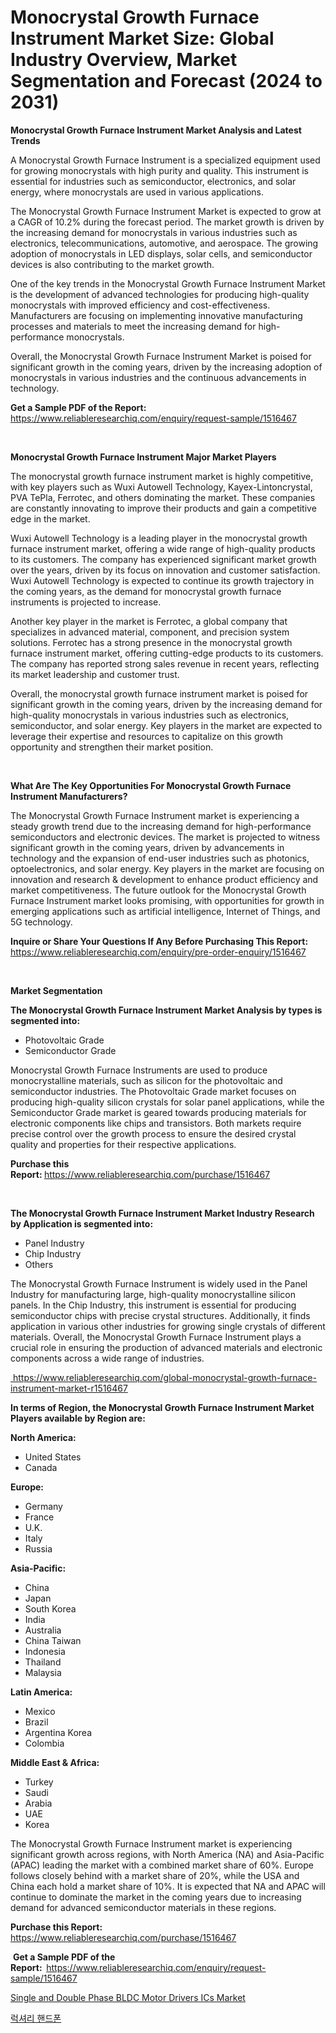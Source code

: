 <p><h1>Monocrystal Growth Furnace Instrument Market Size: Global Industry Overview, Market Segmentation and Forecast (2024 to 2031)</h1></p><p><strong>Monocrystal Growth Furnace Instrument Market Analysis and Latest Trends</strong></p>
<p><p>A Monocrystal Growth Furnace Instrument is a specialized equipment used for growing monocrystals with high purity and quality. This instrument is essential for industries such as semiconductor, electronics, and solar energy, where monocrystals are used in various applications.</p><p>The Monocrystal Growth Furnace Instrument Market is expected to grow at a CAGR of 10.2% during the forecast period. The market growth is driven by the increasing demand for monocrystals in various industries such as electronics, telecommunications, automotive, and aerospace. The growing adoption of monocrystals in LED displays, solar cells, and semiconductor devices is also contributing to the market growth.</p><p>One of the key trends in the Monocrystal Growth Furnace Instrument Market is the development of advanced technologies for producing high-quality monocrystals with improved efficiency and cost-effectiveness. Manufacturers are focusing on implementing innovative manufacturing processes and materials to meet the increasing demand for high-performance monocrystals.</p><p>Overall, the Monocrystal Growth Furnace Instrument Market is poised for significant growth in the coming years, driven by the increasing adoption of monocrystals in various industries and the continuous advancements in technology.</p></p>
<p><strong>Get a Sample PDF of the Report:&nbsp;</strong> <a href="https://www.reliableresearchiq.com/enquiry/request-sample/1516467">https://www.reliableresearchiq.com/enquiry/request-sample/1516467</a></p>
<p>&nbsp;</p>
<p><strong>Monocrystal Growth Furnace Instrument Major Market Players</strong></p>
<p><p>The monocrystal growth furnace instrument market is highly competitive, with key players such as Wuxi Autowell Technology, Kayex-Lintoncrystal, PVA TePla, Ferrotec, and others dominating the market. These companies are constantly innovating to improve their products and gain a competitive edge in the market.</p><p>Wuxi Autowell Technology is a leading player in the monocrystal growth furnace instrument market, offering a wide range of high-quality products to its customers. The company has experienced significant market growth over the years, driven by its focus on innovation and customer satisfaction. Wuxi Autowell Technology is expected to continue its growth trajectory in the coming years, as the demand for monocrystal growth furnace instruments is projected to increase.</p><p>Another key player in the market is Ferrotec, a global company that specializes in advanced material, component, and precision system solutions. Ferrotec has a strong presence in the monocrystal growth furnace instrument market, offering cutting-edge products to its customers. The company has reported strong sales revenue in recent years, reflecting its market leadership and customer trust.</p><p>Overall, the monocrystal growth furnace instrument market is poised for significant growth in the coming years, driven by the increasing demand for high-quality monocrystals in various industries such as electronics, semiconductor, and solar energy. Key players in the market are expected to leverage their expertise and resources to capitalize on this growth opportunity and strengthen their market position.</p></p>
<p>&nbsp;</p>
<p><strong>What Are The Key Opportunities For Monocrystal Growth Furnace Instrument Manufacturers?</strong></p>
<p><p>The Monocrystal Growth Furnace Instrument market is experiencing a steady growth trend due to the increasing demand for high-performance semiconductors and electronic devices. The market is projected to witness significant growth in the coming years, driven by advancements in technology and the expansion of end-user industries such as photonics, optoelectronics, and solar energy. Key players in the market are focusing on innovation and research & development to enhance product efficiency and market competitiveness. The future outlook for the Monocrystal Growth Furnace Instrument market looks promising, with opportunities for growth in emerging applications such as artificial intelligence, Internet of Things, and 5G technology.</p></p>
<p><strong>Inquire or Share Your Questions If Any Before Purchasing This Report:</strong> <a href="https://www.reliableresearchiq.com/enquiry/pre-order-enquiry/1516467">https://www.reliableresearchiq.com/enquiry/pre-order-enquiry/1516467</a></p>
<p>&nbsp;</p>
<p><strong>Market Segmentation</strong></p>
<p><strong>The Monocrystal Growth Furnace Instrument Market Analysis by types is segmented into:</strong></p>
<p><ul><li>Photovoltaic Grade</li><li>Semiconductor Grade</li></ul></p>
<p><p>Monocrystal Growth Furnace Instruments are used to produce monocrystalline materials, such as silicon for the photovoltaic and semiconductor industries. The Photovoltaic Grade market focuses on producing high-quality silicon crystals for solar panel applications, while the Semiconductor Grade market is geared towards producing materials for electronic components like chips and transistors. Both markets require precise control over the growth process to ensure the desired crystal quality and properties for their respective applications.</p></p>
<p><strong>Purchase this Report:&nbsp;</strong><a href="https://www.reliableresearchiq.com/purchase/1516467">https://www.reliableresearchiq.com/purchase/1516467</a></p>
<p>&nbsp;</p>
<p><strong>The Monocrystal Growth Furnace Instrument Market Industry Research by Application is segmented into:</strong></p>
<p><ul><li>Panel Industry</li><li>Chip Industry</li><li>Others</li></ul></p>
<p><p>The Monocrystal Growth Furnace Instrument is widely used in the Panel Industry for manufacturing large, high-quality monocrystalline silicon panels. In the Chip Industry, this instrument is essential for producing semiconductor chips with precise crystal structures. Additionally, it finds application in various other industries for growing single crystals of different materials. Overall, the Monocrystal Growth Furnace Instrument plays a crucial role in ensuring the production of advanced materials and electronic components across a wide range of industries.</p></p>
<p><a href="https://www.reliableresearchiq.com/global-monocrystal-growth-furnace-instrument-market-r1516467">&nbsp;https://www.reliableresearchiq.com/global-monocrystal-growth-furnace-instrument-market-r1516467</a></p>
<p><strong>In terms of Region, the Monocrystal Growth Furnace Instrument Market Players available by Region are:</strong></p>
<p>
    <p> <strong> North America: </strong>
        <ul>
            <li>United States</li>
            <li>Canada</li>
        </ul>
        </p> 
    <p> <strong> Europe: </strong>
        <ul>
            <li>Germany</li>
            <li>France</li>
            <li>U.K.</li>
            <li>Italy</li>
            <li>Russia</li>
        </ul>
        </p> 
    <p> <strong> Asia-Pacific: </strong>
        <ul>
            <li>China</li>
            <li>Japan</li>
            <li>South Korea</li>
            <li>India</li>
            <li>Australia</li>
            <li>China Taiwan</li>
            <li>Indonesia</li>
            <li>Thailand</li>
            <li>Malaysia</li>
        </ul>
        </p> 
    <p> <strong> Latin America: </strong>
        <ul>
            <li>Mexico</li>
            <li>Brazil</li>
            <li>Argentina Korea</li>
            <li>Colombia</li>
        </ul>
        </p> 
    <p> <strong> Middle East & Africa: </strong>
        <ul>
            <li>Turkey</li>
            <li>Saudi</li>
            <li>Arabia</li>
            <li>UAE</li>
            <li>Korea</li>
        </ul>
    </p>
    </p>
<p><p>The Monocrystal Growth Furnace Instrument market is experiencing significant growth across regions, with North America (NA) and Asia-Pacific (APAC) leading the market with a combined market share of 60%. Europe follows closely behind with a market share of 20%, while the USA and China each hold a market share of 10%. It is expected that NA and APAC will continue to dominate the market in the coming years due to increasing demand for advanced semiconductor materials in these regions.</p></p>
<p><strong>Purchase this Report: </strong><a href="https://www.reliableresearchiq.com/purchase/1516467">https://www.reliableresearchiq.com/purchase/1516467</a></p>
<p>&nbsp;<strong>Get a Sample PDF of the Report:&nbsp;&nbsp;</strong><a href="https://www.reliableresearchiq.com/enquiry/request-sample/1516467">https://www.reliableresearchiq.com/enquiry/request-sample/1516467</a></p>
<p><strong></strong></p>
<p><p><a href="https://github.com/LeilaniWyman2021/Market-Research-Report-List-2/blob/main/single-and-double-phase-bldc-motor-drivers-ics-market.md">Single and Double Phase BLDC Motor Drivers ICs Market</a></p><p><a href="https://github.com/victorsharp87978/Market-Research-Report-List-1/blob/main/97135683119.md">럭셔리 핸드폰</a></p></p>